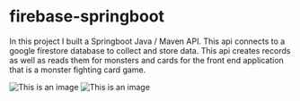 # firebase-springboot

In this project I built a Springboot Java / Maven API.
This api connects to a google firestore database to collect and store data.
This api creates records as well as reads them for monsters and cards for the front end application that is a 
monster fighting card game.

![This is an image](https://cdn.discordapp.com/attachments/973591998168723506/1036446701982077018/TestTWO.PNG)
![This is an image](https://cdn.discordapp.com/attachments/973591998168723506/1036446688807755976/TestOne.PNG)


